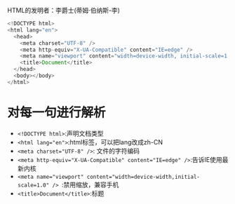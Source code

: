 HTML的发明者：李爵士(蒂姆·伯纳斯-李)
```JavaScript
<!DOCTYPE html>
<html lang="en">
  <head>
    <meta charset="UTF-8" />
    <meta http-equiv="X-UA-Compatible" content="IE=edge" />
    <meta name="viewport" content="width=device-width, initial-scale=1.0" />
    <title>Document</title>
  </head>
  <body></body>
</html>
```
# 对每一句进行解析
* `<!DOCTYPE html>`:声明文档类型
* `<html lang="en">`:html标签，可以把lang改成zh-CN
* `<meta charset="UTF-8" />`: 文件的字符编码
* `<meta http-equiv="X-UA-Compatible" content="IE=edge" />`:告诉IE使用最新内核
* `<meta name="viewport" content="width=device-width,initial-scale=1.0" /> `:禁用缩放，兼容手机
* `<title>Document</title>`:标题